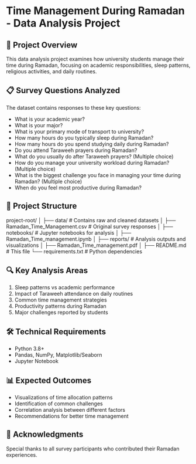 # Time Management During Ramadan - Data Analysis Project

## 📌 Project Overview
This data analysis project examines how university students manage their time during Ramadan, focusing on academic responsibilities, sleep patterns, religious activities, and daily routines.

## 📋 Survey Questions Analyzed
The dataset contains responses to these key questions:
- What is your academic year?
- What is your major?  
- What is your primary mode of transport to university?
- How many hours do you typically sleep during Ramadan?
- How many hours do you spend studying daily during Ramadan?
- Do you attend Taraweeh prayers during Ramadan?
- What do you usually do after Taraweeh prayers? (Multiple choice)
- How do you manage your university workload during Ramadan? (Multiple choice)
- What is the biggest challenge you face in managing your time during Ramadan? (Multiple choice)
- When do you feel most productive during Ramadan?

## 📂 Project Structure
project-root/
│
├── data/                   # Contains raw and cleaned datasets
│   ├── Ramadan_Time_Management.csv  # Original survey responses
│
├── notebooks/              # Jupyter notebooks for analysis
│   ├── Ramadan_Time_management.ipynb
│
├── reports/                # Analysis outputs and visualizations
│   ├── Ramadan_Time_management.pdf
│
├── README.md               # This file
└── requirements.txt        # Python dependencies

## 🔍 Key Analysis Areas
1. Sleep patterns vs academic performance
2. Impact of Taraweeh attendance on daily routines
3. Common time management strategies
4. Productivity patterns during Ramadan
5. Major challenges reported by students

## 🛠️ Technical Requirements
- Python 3.8+
- Pandas, NumPy, Matplotlib/Seaborn
- Jupyter Notebook

## 📊 Expected Outcomes
- Visualizations of time allocation patterns
- Identification of common challenges
- Correlation analysis between different factors
- Recommendations for better time management

## 🙏 Acknowledgments
Special thanks to all survey participants who contributed their Ramadan experiences.
